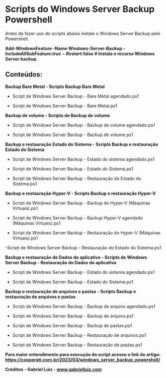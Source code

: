 # Scripts do Windows Server Backup Powershell

Antes de fazer uso do scripts abaixo instale o Windows Server Backup pelo Powershell.

**Add-WindowsFeature -Name Windows-Server-Backup -IncludeAllSubFeature:$true -Restart:$false # Instala o recurso Windows Server backup.**

## **Conteúdos:**


**Backup Bare Metal - Scripts Backup Bare Metal**

- Script de Windows Server Backup - Bare Metal agendado.ps1

* Script de Windows Server Backup - Bare Metal.ps1
 

**Backup de volume - Scripts de Backup de volume**

- Script de Windows Server Backup - Backup de volume agendado.ps1

- Script de Windows Server Backup - Backup de volume.ps1



**Backup e restauração Estado do Sistema - Scripts Backup e restauração Estado do Sistema**

- Script de Windows Server Backup - Estado do sistema agendado.ps1

- Script de Windows Server Backup - Estado do Sistema.ps1

- Script de Windows Server Backup - Restauração do Estado do Sistema.ps1



**Backup e restauração Hyper-V - Scripts Backup e restauração Hyper-V**

- Script de Windows Server Backup -  Backup do Hyper-V (Máquinas Virtuais).ps1

- Script de Windows Server Backup - Backup Hyper-V agendado (Máquinas Virtuais).ps1

- Script de Windows Server Backup - Restauração do Hyper-V (Máquinas Virtuais).ps1

-Script de Windows Server Backup - Restauração do Estado do Sistema.ps1


**Backup e restauração de Dados do aplicativo - Scripts de Windows Server Backup - Restauração do Dados do aplicativo**

- Script de Windows Server Backup - Estado do sistema agendado.ps1

- Script de Windows Server Backup - Estado do Sistema.ps1


**Backup e restauração de arquivos e pastas - Scripts Backup e restauração de arquivos e pastas**

- Script de Windows Server Backup - Backup de arquivo agendado.ps1

- Script de Windows Server Backup - Backup de arquivo.ps1

- Script de Windows Server Backup - Backup de pastas.ps1

- Script de Windows Server Backup - Restauração de arquivos.ps1

- Script de Windows Server Backup - Restauração de pastas.ps1


**Para maior entendimento para execução do script acesse o link do artigo: https://cooperati.com.br/2023/03/windows_server_backup_powershell/**

**Créditos - Gabriel Luiz - www.gabrielluiz.com**
